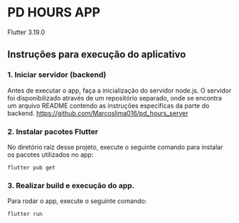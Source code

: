 # PD HOURS APP

Flutter 3.19.0

## Instruções para execução do aplicativo

### 1. Iniciar servidor (backend)

Antes de executar o app, faça a inicialização do servidor node.js. O servidor
foi disponibilizado através de um repositório separado, onde se encontra um
arquivo README contendo as instruções especificas da parte do backend.
https://github.com/Marcoslima016/pd_hours_server

### 2. Instalar pacotes Flutter

No diretório raiz desse projeto, execute o seguinte comando para instalar os
pacotes utilizados no app:

```
flutter pub get
```

### 3. Realizar build e execução do app.

Para rodar o app, execute o seguinte comando:

```
flutter run
```
